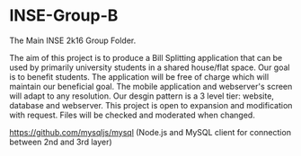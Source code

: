 # INSE-Group-B
The Main INSE 2k16 Group Folder.

The aim of this project is to produce a Bill Splitting application that can be used by primarily university students in a shared house/flat space. Our goal is to benefit students. The application will be free of charge which will maintain our beneficial goal.
The mobile application and webserver's screen will adapt to any resolution.
Our desgin pattern is a 3 level tier: website, database and webserver.
This project is open to expansion and modification with request.
Files will be checked and moderated when changed.

https://github.com/mysqljs/mysql (Node.js and MySQL client for connection between 2nd and 3rd layer)
